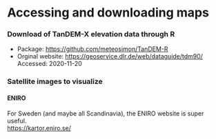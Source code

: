 # Accessing and downloading maps

### Download of TanDEM-X elevation data through R

- Package: https://github.com/meteosimon/TanDEM-R
- Orginal website: https://geoservice.dlr.de/web/dataguide/tdm90/
Accessed: 2020-11-20

### Satellite images to visualize

#### ENIRO

For Sweden (and maybe all Scandinavia), the ENIRO website is super useful.  
https://kartor.eniro.se/

